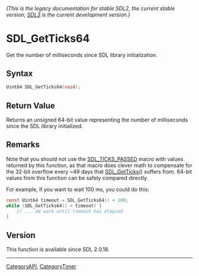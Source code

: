 ###### (This is the legacy documentation for stable SDL2, the current stable version; [SDL3](https://wiki.libsdl.org/SDL3/) is the current development version.)
# SDL_GetTicks64

Get the number of milliseconds since SDL library initialization.

## Syntax

```c
Uint64 SDL_GetTicks64(void);

```

## Return Value

Returns an unsigned 64-bit value representing the number of milliseconds
since the SDL library initialized.

## Remarks

Note that you should not use the [SDL_TICKS_PASSED](SDL_TICKS_PASSED) macro
with values returned by this function, as that macro does clever math to
compensate for the 32-bit overflow every ~49 days that
[SDL_GetTicks](SDL_GetTicks)() suffers from. 64-bit values from this
function can be safely compared directly.

For example, if you want to wait 100 ms, you could do this:

```c
const Uint64 timeout = SDL_GetTicks64() + 100;
while (SDL_GetTicks64() < timeout) {
    // ... do work until timeout has elapsed
}
```

## Version

This function is available since SDL 2.0.18.

----
[CategoryAPI](CategoryAPI), [CategoryTimer](CategoryTimer)


